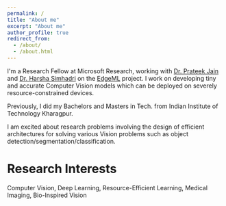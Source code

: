 ```yaml
---
permalink: /
title: "About me"
excerpt: "About me"
author_profile: true
redirect_from: 
  - /about/
  - /about.html
---
```

I'm a Research Fellow at Microsoft Research, working with [Dr. Prateek Jain](https://www.prateekjain.org/) and [Dr. Harsha Simhadri](http://harsha-simhadri.org/) on the [EdgeML](https://github.com/microsoft/EdgeML/) project. I work on developing tiny and accurate Computer Vision models which can be deployed on severely resource-constrained devices.

Previously, I did my Bachelors and Masters in Tech. from Indian Institute of Technology Kharagpur.

I am excited about research problems involving the design of efficient architectures for solving various Vision problems such as object detection/segmentation/classification.

Research Interests
==================
Computer Vision, Deep Learning, Resource-Efficient Learning, Medical Imaging, Bio-Inspired Vision